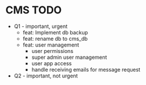 # CMS TODO

- Q1 - important, urgent
  - feat: Implement db backup
  - feat: rename db to cms_db
  - feat: user management
    - user permissions
    - super admin user management
    - user app access
    - handle receiving emails for message request
- Q2 - important, not urgent
